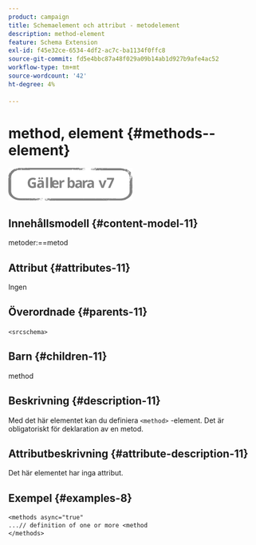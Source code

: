 ```yaml
---
product: campaign
title: Schemaelement och attribut - metodelement
description: method-element
feature: Schema Extension
exl-id: f45e32ce-6534-4df2-ac7c-ba1134f0ffc8
source-git-commit: fd5e4bbc87a48f029a09b14ab1d927b9afe4ac52
workflow-type: tm+mt
source-wordcount: '42'
ht-degree: 4%

---
```


# method, element {#methods--element}

![](../../../assets/v7-only.svg)

## Innehållsmodell {#content-model-11}

metoder:==metod

## Attribut {#attributes-11}

Ingen

## Överordnade {#parents-11}

`<srcschema>`

## Barn {#children-11}

method

## Beskrivning {#description-11}

Med det här elementet kan du definiera `<method>`  -element. Det är obligatoriskt för deklaration av en metod.

## Attributbeskrivning {#attribute-description-11}

Det här elementet har inga attribut.

## Exempel {#examples-8}

```
<methods async="true"
...// definition of one or more <method
</methods>
```
